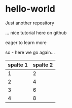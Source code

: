 # hello-world
Just another repository

... nice tutorial here on github

eager to learn more

so - here we go again...

| spalte 1 | spalte 2     |
| :------------- | :------------- |
| 1      | 2       |
| 2      | 4       |
| 3      | 6       |
| 4      | 8       |
